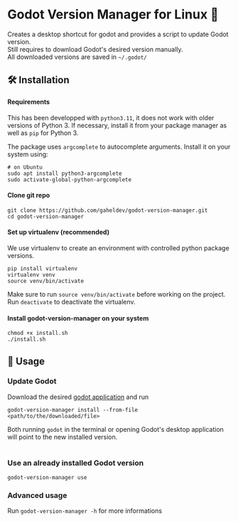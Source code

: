 # Godot Version Manager for Linux 🐧

Creates a desktop shortcut for godot and provides a script to update Godot version. \
Still requires to download Godot's desired version manually. \
All downloaded versions are saved in ```~/.godot/```





## 🛠️ Installation

#### Requirements

This has been developped with `python3.11`, it does not work with older versions of Python 3. If necessary, install it from your package manager as well as `pip` for Python 3.

The package uses `argcomplete` to autocomplete arguments. Install it on your system using:

```
# on Ubuntu
sudo apt install python3-argcomplete
sudo activate-global-python-argcomplete
```

#### Clone git repo

```
git clone https://github.com/gaheldev/godot-version-manager.git
cd godot-version-manager
```

#### Set up virtualenv (recommended)

We use virtualenv to create an environment with controlled python package versions. 


```
pip install virtualenv
virtualenv venv
source venv/bin/activate
```

Make sure to run `source venv/bin/activate` before working on the project. <br>
Run `deactivate` to deactivate the virtualenv.

#### Install godot-version-manager on your system

```
chmod +x install.sh
./install.sh
```




## 📝 Usage

### Update Godot

Download the desired [godot application](https://godotengine.org/download/) and run
```
godot-version-manager install --from-file <path/to/the/downloaded/file>
```

Both running ```godot``` in the terminal or opening Godot's desktop application will point to the new installed version.
<br> <br/>

### Use an already installed Godot version

```
godot-version-manager use
```

### Advanced usage

Run ```godot-version-manager -h``` for more informations
